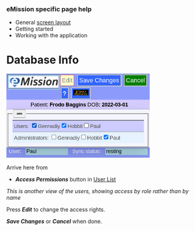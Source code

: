 ### eMission specific page help
* General [screen layout](GeneralLayout.md)
* Getting started
* Working with the application


# Database Info
![](../images/Access.png)

Arrive here from

* *__Access Permissions__* button in [User List](UserList.md)

*This is another view of the users, showing access by role rather than by name*

Press *__Edit__* to change the access rights.

*__Save Changes__* or *__Cancel__* when done.

